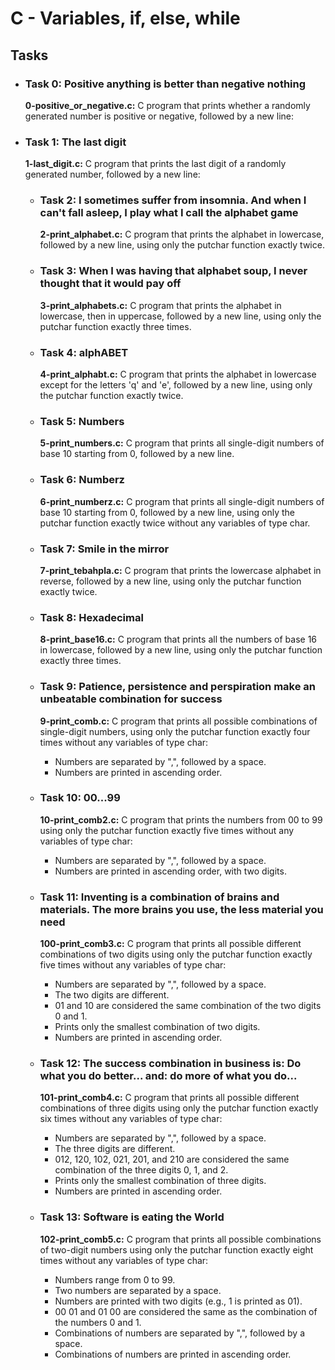 <h1>C - Variables, if, else, while</h1>
<h2>Tasks</h2>
    <ul>
        <li>
            <h3>Task 0: Positive anything is better than negative nothing</h3>
            <p><b>0-positive_or_negative.c:</b> C program that prints whether a randomly generated number is positive or negative, followed by a new line:</p>
              </li>
        <li>
            <h3>Task 1: The last digit</h3>
            <p><b>1-last_digit.c:</b> C program that prints the last digit of a randomly generated number, followed by a new line:</p>
            <ul>
      </li>
        <li>
            <h3>Task 2: I sometimes suffer from insomnia. And when I can't fall asleep, I play what I call the alphabet game</h3>
            <p><b>2-print_alphabet.c:</b> C program that prints the alphabet in lowercase, followed by a new line, using only the putchar function exactly twice.</p>
        </li>
        <li>
            <h3>Task 3: When I was having that alphabet soup, I never thought that it would pay off</h3>
            <p><b>3-print_alphabets.c:</b> C program that prints the alphabet in lowercase, then in uppercase, followed by a new line, using only the putchar function exactly three times.</p>
        </li>
        <li>
            <h3>Task 4: alphABET</h3>
            <p><b>4-print_alphabt.c:</b> C program that prints the alphabet in lowercase except for the letters 'q' and 'e', followed by a new line, using only the putchar function exactly twice.</p>
        </li>
        <li>
            <h3>Task 5: Numbers</h3>
            <p><b>5-print_numbers.c:</b> C program that prints all single-digit numbers of base 10 starting from 0, followed by a new line.</p>
        </li>
        <li>
            <h3>Task 6: Numberz</h3>
            <p><b>6-print_numberz.c:</b> C program that prints all single-digit numbers of base 10 starting from 0, followed by a new line, using only the putchar function exactly twice without any variables of type char.</p>
        </li>
        <li>
            <h3>Task 7: Smile in the mirror</h3>
            <p><b>7-print_tebahpla.c:</b> C program that prints the lowercase alphabet in reverse, followed by a new line, using only the putchar function exactly twice.</p>
        </li>
        <li>
            <h3>Task 8: Hexadecimal</h3>
            <p><b>8-print_base16.c:</b> C program that prints all the numbers of base 16 in lowercase, followed by a new line, using only the putchar function exactly three times.</p>
        </li>
        <li>
            <h3>Task 9: Patience, persistence and perspiration make an unbeatable combination for success</h3>
            <p><b>9-print_comb.c:</b> C program that prints all possible combinations of single-digit numbers, using only the putchar function exactly four times without any variables of type char:</p>
            <ul>
                <li>Numbers are separated by ",", followed by a space.</li>
                <li>Numbers are printed in ascending order.</li>
            </ul>
        </li>
        <li>
            <h3>Task 10: 00...99</h3>
            <p><b>10-print_comb2.c:</b> C program that prints the numbers from 00 to 99 using only the putchar function exactly five times without any variables of type char:</p>
            <ul>
                <li>Numbers are separated by ",", followed by a space.</li>
                <li>Numbers are printed in ascending order, with two digits.</li>
            </ul>
        </li>
        <li>
            <h3>Task 11: Inventing is a combination of brains and materials. The more brains you use, the less material you need</h3>
            <p><b>100-print_comb3.c:</b> C program that prints all possible different combinations of two digits using only the putchar function exactly five times without any variables of type char:</p>
            <ul>
                <li>Numbers are separated by ",", followed by a space.</li>
                <li>The two digits are different.</li>
                <li>01 and 10 are considered the same combination of the two digits 0 and 1.</li>
                <li>Prints only the smallest combination of two digits.</li>
                <li>Numbers are printed in ascending order.</li>
            </ul>
        </li>
        <li>
            <h3>Task 12: The success combination in business is: Do what you do better... and: do more of what you do...</h3>
            <p><b>101-print_comb4.c:</b> C program that prints all possible different combinations of three digits using only the putchar function exactly six times without any variables of type char:</p>
            <ul>
                <li>Numbers are separated by ",", followed by a space.</li>
                <li>The three digits are different.</li>
                <li>012, 120, 102, 021, 201, and 210 are considered the same combination of the three digits 0, 1, and 2.</li>
                <li>Prints only the smallest combination of three digits.</li>
                <li>Numbers are printed in ascending order.</li>
            </ul>
        </li>
        <li>
            <h3>Task 13: Software is eating the World</h3>
            <p><b>102-print_comb5.c:</b> C program that prints all possible combinations of two-digit numbers using only the putchar function exactly eight times without any variables of type char:</p>
            <ul>
                <li>Numbers range from 0 to 99.</li>
                <li>Two numbers are separated by a space.</li>
                <li>Numbers are printed with two digits (e.g., 1 is printed as 01).</li>
                <li>00 01 and 01 00 are considered the same as the combination of the numbers 0 and 1.</li>
                <li>Combinations of numbers are separated by ",", followed by a space.</li>
                <li>Combinations of numbers are printed in ascending order.</li>
            </ul>
        </li>
    </ul>
